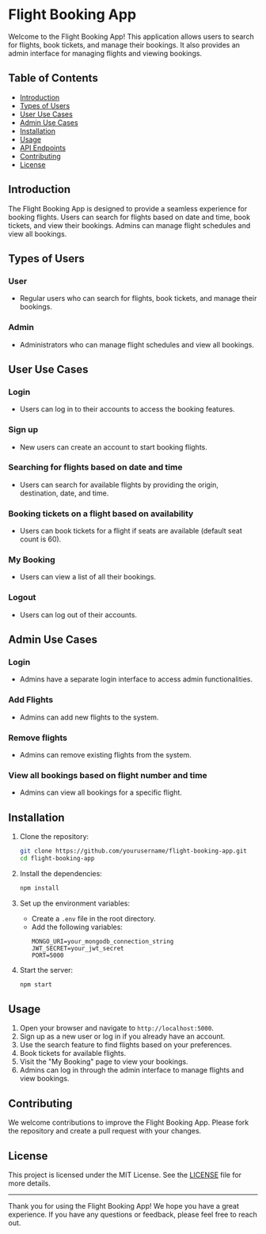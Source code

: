 # Flight Booking App

Welcome to the Flight Booking App! This application allows users to search for flights, book tickets, and manage their bookings. It also provides an admin interface for managing flights and viewing bookings.

## Table of Contents

- [Introduction](#introduction)
- [Types of Users](#types-of-users)
- [User Use Cases](#user-use-cases)
- [Admin Use Cases](#admin-use-cases)
- [Installation](#installation)
- [Usage](#usage)
- [API Endpoints](#api-endpoints)
- [Contributing](#contributing)
- [License](#license)

## Introduction

The Flight Booking App is designed to provide a seamless experience for booking flights. Users can search for flights based on date and time, book tickets, and view their bookings. Admins can manage flight schedules and view all bookings.

## Types of Users

### User
- Regular users who can search for flights, book tickets, and manage their bookings.

### Admin
- Administrators who can manage flight schedules and view all bookings.

## User Use Cases

### Login
- Users can log in to their accounts to access the booking features.

### Sign up
- New users can create an account to start booking flights.

### Searching for flights based on date and time
- Users can search for available flights by providing the origin, destination, date, and time.

### Booking tickets on a flight based on availability
- Users can book tickets for a flight if seats are available (default seat count is 60).

### My Booking
- Users can view a list of all their bookings.

### Logout
- Users can log out of their accounts.

## Admin Use Cases

### Login
- Admins have a separate login interface to access admin functionalities.

### Add Flights
- Admins can add new flights to the system.

### Remove flights
- Admins can remove existing flights from the system.

### View all bookings based on flight number and time
- Admins can view all bookings for a specific flight.

## Installation

1. Clone the repository:
    ```bash
    git clone https://github.com/yourusername/flight-booking-app.git
    cd flight-booking-app
    ```

2. Install the dependencies:
    ```bash
    npm install
    ```

3. Set up the environment variables:
    - Create a `.env` file in the root directory.
    - Add the following variables:
      ```
      MONGO_URI=your_mongodb_connection_string
      JWT_SECRET=your_jwt_secret
      PORT=5000
      ```

4. Start the server:
    ```bash
    npm start
    ```

## Usage

1. Open your browser and navigate to `http://localhost:5000`.
2. Sign up as a new user or log in if you already have an account.
3. Use the search feature to find flights based on your preferences.
4. Book tickets for available flights.
5. Visit the "My Booking" page to view your bookings.
6. Admins can log in through the admin interface to manage flights and view bookings.



## Contributing

We welcome contributions to improve the Flight Booking App. Please fork the repository and create a pull request with your changes.

## License

This project is licensed under the MIT License. See the [LICENSE](LICENSE) file for more details.

---

Thank you for using the Flight Booking App! We hope you have a great experience. If you have any questions or feedback, please feel free to reach out.

